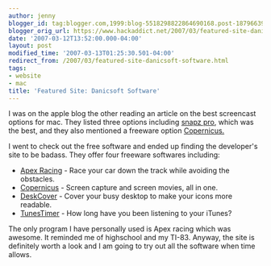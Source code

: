 ```yaml
---
author: jenny
blogger_id: tag:blogger.com,1999:blog-5518298822864690168.post-1879663967553559637
blogger_orig_url: https://www.hackaddict.net/2007/03/featured-site-danicsoft-software.html
date: '2007-03-12T13:52:00.000-04:00'
layout: post
modified_time: '2007-03-13T01:25:30.501-04:00'
redirect_from: /2007/03/featured-site-danicsoft-software.html
tags:
- website
- mac
title: 'Featured Site: Danicsoft Software'
---
```


 I was on the apple blog the other reading an article on the best screencast options for mac.  They listed three options including <a href="http://www.ambrosiasw.com/utilities/snapzprox/">snapz pro</a>, which was the best, and they also mentioned a freeware option <a href="http://danicsoft.com/projects/copernicus/">Copernicus.</a>



I went to check out the free software and ended up finding the developer's site to be badass.  They offer four freeware softwares including:

 <ul><li> <a href="http://danicsoft.com/projects/apexracing/">Apex Racing</a>   - Race your car down the track while avoiding the obstacles. </li><li> <a href="http://danicsoft.com/projects/copernicus/">Copernicus</a>   - Screen capture and screen movies, all in one. </li><li> <a href="http://danicsoft.com/projects/deskcover/">DeskCover</a>   - Cover your busy desktop to make your icons more readable. </li><li> <a href="http://danicsoft.com/projects/tunestimer/">TunesTimer</a>   - How long have you been listening to your iTunes? </li></ul>  The only program I have personally used is Apex racing which was awesome.  It reminded me of highschool and my TI-83.  Anyway, the site is definitely worth a look and I am going to try out all the software when time allows. 